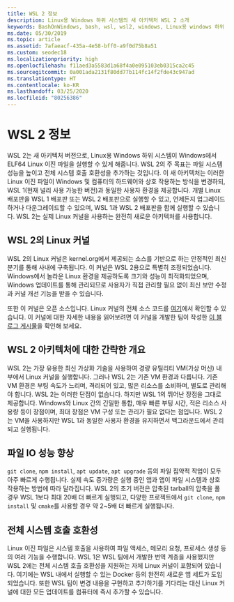 ```yaml
---
title: WSL 2 정보
description: Linux용 Windows 하위 시스템의 새 아키텍처 WSL 2 소개
keywords: BashOnWindows, bash, wsl, wsl2, windows, Linux용 windows 하위 시스템, windowssubsystem, ubuntu, debian, suse, windows 10, 설치
ms.date: 05/30/2019
ms.topic: article
ms.assetid: 7afaeacf-435a-4e58-bff0-a9f0d75b8a51
ms.custom: seodec18
ms.localizationpriority: high
ms.openlocfilehash: f11aed3a5583d1a68f4a0e095103eb0315ca2c45
ms.sourcegitcommit: 0a001ada2131f80dd77b114fc14f2fde43c947ad
ms.translationtype: HT
ms.contentlocale: ko-KR
ms.lasthandoff: 03/25/2020
ms.locfileid: "80256386"
---
```

# <a name="about-wsl-2"></a>WSL 2 정보

WSL 2는 새 아키텍처 버전으로, Linux용 Windows 하위 시스템이 Windows에서 ELF64 Linux 이진 파일을 실행할 수 있게 해줍니다. WSL 2의 주 목표는 파일 시스템 성능을 높이고 전체 시스템 호출 호환성을 추가하는 것입니다. 이 새 아키텍처는 이러한 Linux 이진 파일이 Windows 및 컴퓨터의 하드웨어와 상호 작용하는 방식을 변경하되, WSL 1(현재 널리 사용 가능한 버전)과 동일한 사용자 환경을 제공합니다. 개별 Linux 배포판을 WSL 1 배포판 또는 WSL 2 배포판으로 실행할 수 있고, 언제든지 업그레이드하거나 다운그레이드할 수 있으며, WSL 1과 WSL 2 배포판을 함께 실행할 수 있습니다. WSL 2는 실제 Linux 커널을 사용하는 완전히 새로운 아키텍처를 사용합니다.

## <a name="linux-kernel-in-wsl-2"></a>WSL 2의 Linux 커널

WSL 2의 Linux 커널은 kernel.org에서 제공되는 소스를 기반으로 하는 안정적인 최신 분기를 통해 사내에 구축됩니다. 이 커널은 WSL 2용으로 특별히 조정되었습니다. Windows에서 놀라운 Linux 환경을 제공하도록 크기와 성능이 최적화되었으며, Windows 업데이트를 통해 관리되므로 사용자가 직접 관리할 필요 없이 최신 보안 수정과 커널 개선 기능을 받을 수 있습니다.

또한 이 커널은 오픈 소스입니다. Linux 커널의 전체 소스 코드를 [여기](https://github.com/microsoft/WSL2-Linux-Kernel)에서 확인할 수 있습니다. 이 커널에 대한 자세한 내용을 읽어보려면 이 커널을 개발한 팀이 작성한 [이 블로그 게시물](https://devblogs.microsoft.com/commandline/shipping-a-linux-kernel-with-windows/)을 확인해 보세요.

## <a name="brief-overview-of-the-wsl-2-architecture"></a>WSL 2 아키텍처에 대한 간략한 개요

WSL 2는 가장 유용한 최신 가상화 기술을 사용하여 경량 유틸리티 VM(가상 머신) 내부에서 Linux 커널을 실행합니다. 그러나 WSL 2는 기존 VM 환경과 다릅니다. 기존 VM 환경은 부팅 속도가 느리며, 격리되어 있고, 많은 리소스를 소비하며, 별도로 관리해야 합니다. WSL 2는 이러한 단점이 없습니다. 하지만 WSL 1의 뛰어난 장점을 그대로 제공합니다. Windows와 Linux 간의 긴밀한 통합, 매우 빠른 부팅 시간, 적은 리소스 사용량 등이 장점이며, 최대 장점은 VM 구성 또는 관리가 필요 없다는 점입니다. WSL 2는 VM을 사용하지만 WSL 1과 동일한 사용자 환경을 유지하면서 백그라운드에서 관리되고 실행됩니다.

## <a name="increased-file-io-performance"></a>파일 IO 성능 향상

`git clone`, `npm install`, `apt update`, `apt upgrade` 등의 파일 집약적 작업이 모두 아주 빠르게 수행됩니다. 실제 속도 증가량은 실행 중인 앱과 앱이 파일 시스템과 상호 작용하는 방법에 따라 달라집니다. WSL 2의 초기 버전은 압축된 tarball의 압축을 풀 경우 WSL 1보다 최대 20배 더 빠르게 실행되고, 다양한 프로젝트에서 `git clone`, `npm install` 및 `cmake`를 사용할 경우 약 2~5배 더 빠르게 실행됩니다.

## <a name="full-system-call-compatibility"></a>전체 시스템 호출 호환성

Linux 이진 파일은 시스템 호출을 사용하여 파일 액세스, 메모리 요청, 프로세스 생성 등의 여러 기능을 수행합니다. WSL 1은 WSL 팀에서 개발한 번역 계층을 사용했지만 WSL 2에는 전체 시스템 호출 호환성을 지원하는 자체 Linux 커널이 포함되어 있습니다. 여기에는 WSL 내에서 실행할 수 있는 Docker 등의 완전히 새로운 앱 세트가 도입되었습니다. 또한 WSL 팀이 변경 내용을 구현하고 추가하기를 기다리는 대신 Linux 커널에 대한 모든 업데이트를 컴퓨터에 즉시 추가할 수 있습니다.